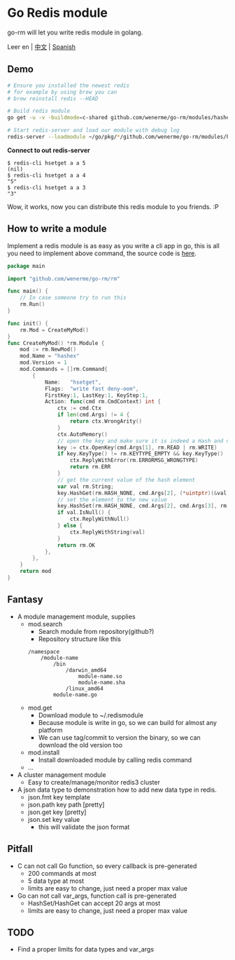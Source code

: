 # Go Redis module
go-rm will let you write redis module in golang.

Leer en | [中文](./README-zh_CN.md) | [Spanish](./README-es.md)

## Demo

```bash
# Ensure you installed the newest redis
# for example by using brew you can
# brew reinstall redis --HEAD

# Build redis module
go get -u -v -buildmode=c-shared github.com/wenerme/go-rm/modules/hashex

# Start redis-server and load our module with debug log
redis-server --loadmodule ~/go/pkg/*/github.com/wenerme/go-rm/modules/hashex* --loglevel debug
```

__Connect to out redis-server__

```
$ redis-cli hsetget a a 5
(nil)
$ redis-cli hsetget a a 4
"5"
$ redis-cli hsetget a a 3
"3"
```

Wow, it works, now you can distribute this redis module to you friends. :P

## How to write a module

Implement a redis module is as easy as you write a cli app in go, this is all you need to implement above command, the source code is [here](https://github.com/wenerme/go-rm/blob/master/modules/hashex/hashex.go).

```go
package main

import "github.com/wenerme/go-rm/rm"

func main() {
    // In case someone try to run this
    rm.Run()
}

func init() {
    rm.Mod = CreateMyMod()
}
func CreateMyMod() *rm.Module {
    mod := rm.NewMod()
    mod.Name = "hashex"
    mod.Version = 1
    mod.Commands = []rm.Command{
        {
            Name:   "hsetget",
            Flags:  "write fast deny-oom",
            FirstKey:1, LastKey:1, KeyStep:1,
            Action: func(cmd rm.CmdContext) int {
                ctx := cmd.Ctx
                if len(cmd.Args) != 4 {
                    return ctx.WrongArity()
                }
                ctx.AutoMemory()
                // open the key and make sure it is indeed a Hash and not empty
                key := ctx.OpenKey(cmd.Args[1], rm.READ | rm.WRITE)
                if key.KeyType() != rm.KEYTYPE_EMPTY && key.KeyType() != rm.KEYTYPE_HASH {
                    ctx.ReplyWithError(rm.ERRORMSG_WRONGTYPE)
                    return rm.ERR
                }
                // get the current value of the hash element
                var val rm.String;
                key.HashGet(rm.HASH_NONE, cmd.Args[2], (*uintptr)(&val), rm.NullString())
                // set the element to the new value
                key.HashSet(rm.HASH_NONE, cmd.Args[2], cmd.Args[3], rm.NullString())
                if val.IsNull() {
                    ctx.ReplyWithNull()
                } else {
                    ctx.ReplyWithString(val)
                }
                return rm.OK
            },
        },
    }
    return mod
}
```

## Fantasy

* A module management module, supplies
    * mod.search
        * Search module from repository(github?)
        * Repository structure like this
        ```
        /namespace
            /module-name
                /bin
                    /darwin_amd64
                        module-name.so
                        module-name.sha
                    /linux_amd64
                module-name.go     
        ```
    * mod.get
        * Download module to ~/.redismodule
        * Because module is write in go, so we can build for almost any platform
        * We can use tag/commit to version the binary, so we can download the old version too
    * mod.install
        * Install downloaded module by calling redis command
    * ...
* A cluster management module
    * Easy to create/manage/monitor redis3 cluster
* A json data type to demonstration how to add new data type in redis.
    * json.fmt key template
    * json.path key path \[pretty]
    * json.get key \[pretty]
    * json.set key value
        * this will validate the json format

## Pitfall
* C can not call Go function, so every callback is pre-generated
    * 200 commands at most
    * 5 data type at most
    * limits are easy to change, just need a proper max value
* Go can not call var_args, function call is pre-generated
    * HashSet/HashGet can accept 20 args at most
    * limits are easy to change, just need a proper max value

## TODO

* Find a proper limits for data types and var_args

